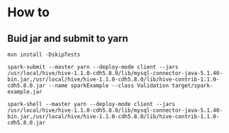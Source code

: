 # How to

## Buid jar and submit to yarn

```mvn install -DskipTests```

```spark-submit --master yarn --deploy-mode client --jars /usr/local/hive/hive-1.1.0-cdh5.8.0/lib/mysql-connector-java-5.1.40-bin.jar,/usr/local/hive/hive-1.1.0-cdh5.8.0/lib/hive-contrib-1.1.0-cdh5.8.0.jar --name sparkExample --class Validation target/spark-example.jar```

```spark-shell --master yarn --deploy-mode client --jars /usr/local/hive/hive-1.1.0-cdh5.8.0/lib/mysql-connector-java-5.1.40-bin.jar,/usr/local/hive/hive-1.1.0-cdh5.8.0/lib/hive-contrib-1.1.0-cdh5.8.0.jar```